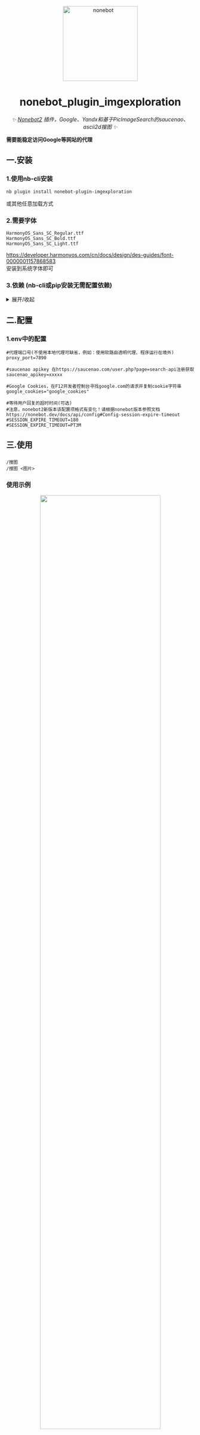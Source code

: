 <div align="center">
<a href="https://v2.nonebot.dev/"><img src="https://v2.nonebot.dev/logo.png" width="200" height="200" alt="nonebot"></a>

# nonebot_plugin_imgexploration 

_✨ [Nonebot2](https://github.com/nonebot/nonebot2) 插件，Google、Yandx和基于PicImageSearch的saucenao、ascii2d搜图  ✨_



</div> 

**需要能稳定访问Google等网站的代理**  
## 一.**安装**
### 1.使用nb-cli安装

```
nb plugin install nonebot-plugin-imgexploration
```

或其他任意加载方式
### 2.需要字体    
```
HarmonyOS_Sans_SC_Regular.ttf  
HarmonyOS_Sans_SC_Bold.ttf  
HarmonyOS_Sans_SC_Light.ttf
```
https://developer.harmonyos.com/cn/docs/design/des-guides/font-0000001157868583   
安装到系统字体即可

### 3.依赖  (nb-cli或pip安装无需配置依赖)
<details>
<summary>展开/收起</summary>

```
pip install -r requirements.txt
```

</details>

## 二.**配置**  
### 1.env中的配置
```
#代理端口号(不使用本地代理可缺省，例如：使用软路由透明代理、程序运行在境外)
proxy_port=7890  

#saucenao apikey 在https://saucenao.com/user.php?page=search-api注册获取
saucenao_apikey=xxxxx 

#Google Cookies，在F12开发者控制台寻找google.com的请求并复制cookie字符串
google_cookies="google_cookies"

#等待用户回复的超时时间(可选)
#注意，nonebot2新版本该配置项格式有变化！请根据nonebot版本参照文档 https://nonebot.dev/docs/api/config#Config-session-expire-timeout
#SESSION_EXPIRE_TIMEOUT=180
#SESSION_EXPIRE_TIMEOUT=PT3M 
```  
## 三.**使用**  
### 
```
/搜图
/搜图 <图片>
```  
### **使用示例**   

<div align=center>
    <img decoding="async" align="middle" src="https://p.inari.site/usr/369/63b6cfe0cd8a8.jpg" width="80%">
</div>

### 搜图结果

<div align=center>
    <img decoding="async" align="middle" src="https://p.inari.site/usr/369/63b6cd6f24abc.jpg" height="1280px">
</div>
